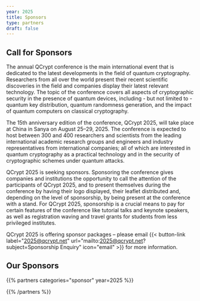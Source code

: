 ```yaml
---
year: 2025
title: Sponsors
type: partners
draft: false
---
```


<!--

We thank the organizers of QCrypt 2019: Gilles Brassard, Claude Crépeau, Sébastien Gambs and Louis Salvail and their institutes: University of Montréal, McGill University and Université du Québec
à Montréal, for transferring the surplus of QCrypt 2019 to the organization of QCrypt 2020 and 2021.
-->

## Call for Sponsors

The annual QCrypt conference is the main international event that is dedicated to the latest developments in the field of quantum cryptography. Researchers from all over the world present their recent scientific discoveries in the field and companies display their latest relevant technology. The topic of the conference covers all aspects of cryptographic security in the presence of quantum devices, including - but not limited to - quantum key distribution, quantum randomness generation, and the impact of quantum computers on classical cryptography.

The 15th anniversary edition of the conference, QCrypt 2025, will take place at China in Sanya on August 25–29, 2025. The conference is expected to host between 300 and 400 researchers and scientists from the leading international academic research groups and engineers and industry representatives from international companies; all of which are interested in quantum cryptography as a practical technology and in the security of cryptographic schemes under quantum attacks.

QCrypt 2025 is seeking sponsors. Sponsoring the conference gives companies and institutions the opportunity to call the attention of the participants of QCrypt 2025, and to present themselves during the conference by having their logo displayed, their leaflet distributed and, depending on the level of sponsorship, by being present at the conference with a stand. For QCrypt 2025, sponsorship is a crucial means to pay for certain features of the conference like tutorial talks and keynote speakers, as well as registration waving and travel grants for students from less privileged institutes.

QCrypt 2025 is offering sponsor packages – please email {{< button-link label="2025@qcrypt.net" url="mailto:2025@qcrypt.net?subject=Sponsorship Enquiry" icon="email" >}} for more information.

## Our Sponsors

{{% partners categories="sponsor" year=2025 %}}

{{% /partners %}}
